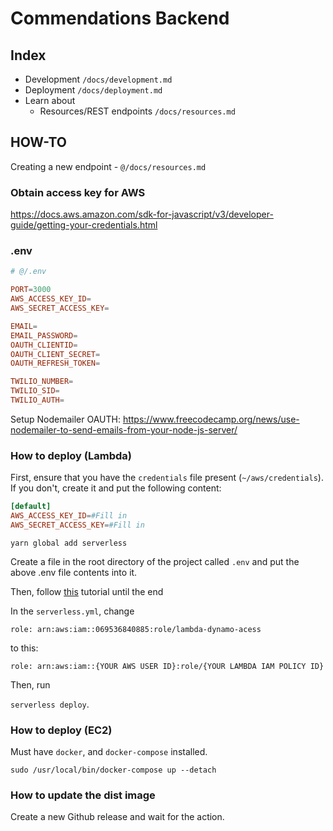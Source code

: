 # Commendations Backend

## Index

- Development `/docs/development.md`
- Deployment `/docs/deployment.md`
- Learn about
  - Resources/REST endpoints `/docs/resources.md`

## HOW-TO

Creating a new endpoint - `@/docs/resources.md`

### Obtain access key for AWS

https://docs.aws.amazon.com/sdk-for-javascript/v3/developer-guide/getting-your-credentials.html

### .env

```toml
# @/.env

PORT=3000
AWS_ACCESS_KEY_ID=
AWS_SECRET_ACCESS_KEY=

EMAIL=
EMAIL_PASSWORD=
OAUTH_CLIENTID=
OAUTH_CLIENT_SECRET=
OAUTH_REFRESH_TOKEN=

TWILIO_NUMBER=
TWILIO_SID=
TWILIO_AUTH=
```

Setup Nodemailer OAUTH: https://www.freecodecamp.org/news/use-nodemailer-to-send-emails-from-your-node-js-server/

### How to deploy (Lambda)

First, ensure that you have the `credentials` file present (`~/aws/credentials`). If you don't, create it and put the following content:

```toml
[default]
AWS_ACCESS_KEY_ID=#Fill in
AWS_SECRET_ACCESS_KEY=#Fill in
```

`yarn global add serverless`

Create a file in the root directory of the project called `.env` and put the above .env file contents into it.

Then, follow [this](https://aws.amazon.com/blogs/security/how-to-create-an-aws-iam-policy-to-grant-aws-lambda-access-to-an-amazon-dynamodb-table/) tutorial until the end

In the `serverless.yml`, change

`role: arn:aws:iam::069536840885:role/lambda-dynamo-acess`

to this:

`role: arn:aws:iam::{YOUR AWS USER ID}:role/{YOUR LAMBDA IAM POLICY ID}`

Then, run

`serverless deploy`.

### How to deploy (EC2)

Must have `docker`, and `docker-compose` installed.

`sudo /usr/local/bin/docker-compose up --detach`

### How to update the dist image

Create a new Github release and wait for the action.

